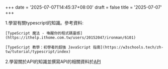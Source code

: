 +++
date = '2025-07-07T14:45:37+08:00'
draft = false
title = '2025-07-07'
+++

1.學習有關typescript的知識。參考資料:
	
	[TypeScript 魔法 - 喚醒你的程式碼靈感](https://ithelp.ithome.com.tw/users/20152047/ironman/6101)

	[TypeScript 教學：初學者的超強 JavaScript 指南](https://w3schools.tech/zh-tw/tutorial/typescript/index)

2.學習關於API的知識並撰寫API的相關資料於[API](https://gitlab.inner.advanced-tek.com.tw:8443/work-log-7ac089/post/api/)

